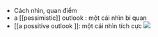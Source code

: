 - Cách nhìn, quan điểm
- a [[pessimistic]] outlook : một cái nhìn bi quan
- [[a possitive outlook ]]: một cái nhìn tích cực
![](https://i.imgur.com/t2QemAB.png)

